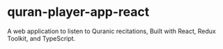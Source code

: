 # quran-player-app-react
A web application to listen to Quranic recitations, Built with React, Redux Toolkit, and TypeScript.
